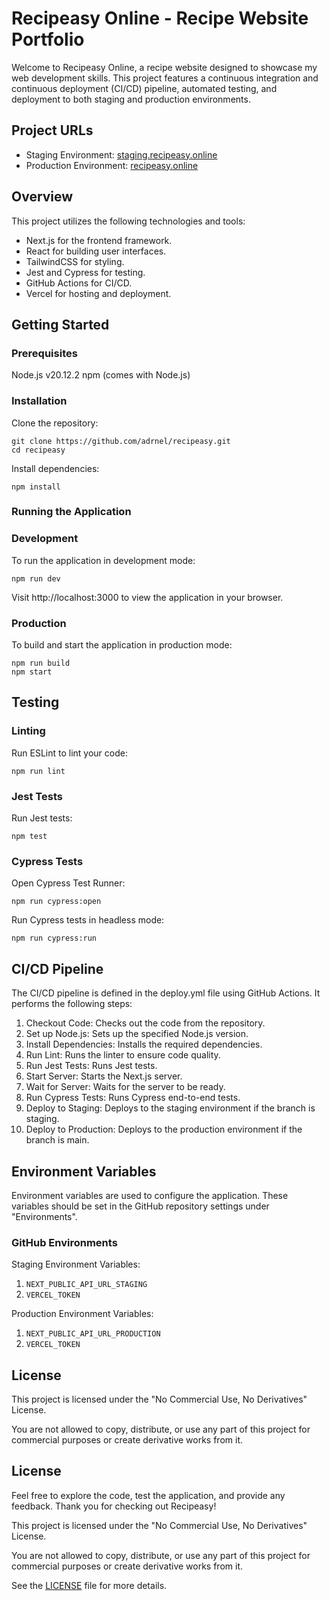 # Recipeasy Online - Recipe Website Portfolio

Welcome to Recipeasy Online, a recipe website designed to showcase my web development skills. This project features a continuous integration and continuous deployment (CI/CD) pipeline, automated testing, and deployment to both staging and production environments.

## Project URLs

- Staging Environment: [staging.recipeasy.online](https://staging.recipeasy.online)
- Production Environment: [recipeasy.online](https://recipeasy.online)

## Overview

This project utilizes the following technologies and tools:

- Next.js for the frontend framework.
- React for building user interfaces.
- TailwindCSS for styling.
- Jest and Cypress for testing.
- GitHub Actions for CI/CD.
- Vercel for hosting and deployment.

## Getting Started

### Prerequisites

Node.js v20.12.2
npm (comes with Node.js)

### Installation

Clone the repository:

```
git clone https://github.com/adrnel/recipeasy.git
cd recipeasy
```

Install dependencies:

```
npm install
```

### Running the Application

### Development

To run the application in development mode:

```
npm run dev
```

Visit http://localhost:3000 to view the application in your browser.

### Production

To build and start the application in production mode:

```
npm run build
npm start
```

## Testing

### Linting

Run ESLint to lint your code:

```
npm run lint
```

### Jest Tests

Run Jest tests:

```
npm test
```

### Cypress Tests

Open Cypress Test Runner:

```
npm run cypress:open
```

Run Cypress tests in headless mode:

```
npm run cypress:run
```

## CI/CD Pipeline

The CI/CD pipeline is defined in the deploy.yml file using GitHub Actions. It performs the following steps:

1. Checkout Code: Checks out the code from the repository.
2. Set up Node.js: Sets up the specified Node.js version.
3. Install Dependencies: Installs the required dependencies.
4. Run Lint: Runs the linter to ensure code quality.
5. Run Jest Tests: Runs Jest tests.
6. Start Server: Starts the Next.js server.
7. Wait for Server: Waits for the server to be ready.
8. Run Cypress Tests: Runs Cypress end-to-end tests.
9. Deploy to Staging: Deploys to the staging environment if the branch is staging.
10. Deploy to Production: Deploys to the production environment if the branch is main.

## Environment Variables

Environment variables are used to configure the application. These variables should be set in the GitHub repository settings under "Environments".

### GitHub Environments

Staging Environment Variables:

1. `NEXT_PUBLIC_API_URL_STAGING`
2. `VERCEL_TOKEN`

Production Environment Variables:

1. `NEXT_PUBLIC_API_URL_PRODUCTION`
2. `VERCEL_TOKEN`

## License

This project is licensed under the "No Commercial Use, No Derivatives" License.

You are not allowed to copy, distribute, or use any part of this project for commercial purposes or create derivative works from it.

## License

Feel free to explore the code, test the application, and provide any feedback. Thank you for checking out Recipeasy!

This project is licensed under the "No Commercial Use, No Derivatives" License.

You are not allowed to copy, distribute, or use any part of this project for commercial purposes or create derivative works from it.

See the [LICENSE](LICENSE.md) file for more details.
